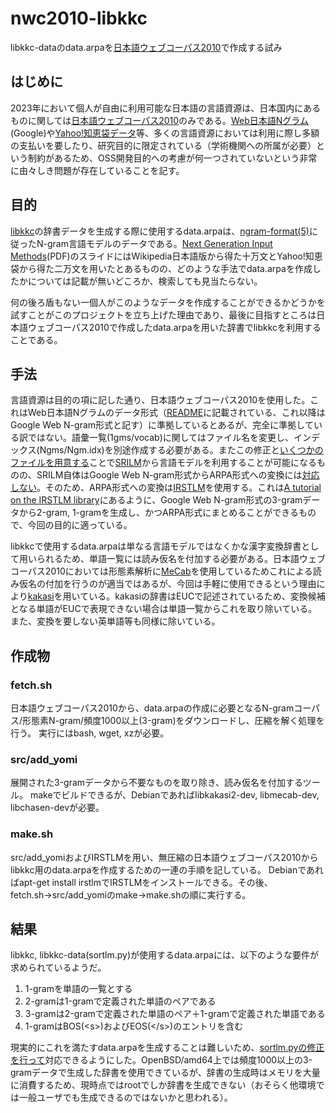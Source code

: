nwc2010-libkkc
====

libkkc-dataのdata.arpaを[日本語ウェブコーパス2010](https://www.s-yata.jp/corpus/nwc2010/)で作成する試み

## はじめに

2023年において個人が自由に利用可能な日本語の言語資源は、日本国内にあるものに関しては[日本語ウェブコーパス2010](https://www.s-yata.jp/corpus/nwc2010/)のみである。[Web日本語Nグラム](https://www.gsk.or.jp/catalog/gsk2007-c/)(Google)や[Yahoo!知恵袋データ](https://www.nii.ac.jp/dsc/idr/yahoo/chiebkr3/Y_chiebukuro.html)等、多くの言語資源においては利用に際し多額の支払いを要したり、研究目的に限定されている（学術機関への所属が必要）という制約があるため、OSS開発目的への考慮が何一つされていないという非常に由々しき問題が存在していることを記す。

## 目的

[libkkc](https://github.com/ueno/libkkc/)の辞書データを生成する際に使用するdata.arpaは、[ngram-format(5)](http://www.speech.sri.com/projects/srilm/manpages/ngram.1.html)に従ったN-gram言語モデルのデータである。[Next Generation Input Methods](https://deisui.org/~ueno/junk/guadec-2014.pdf)(PDF)のスライドにはWikipedia日本語版から得た十万文とYahoo!知恵袋から得た二万文を用いたとあるものの、どのような手法でdata.arpaを作成したかについては記載が無いどころか、検索しても見当たらない。

何の後ろ盾もない一個人がこのようなデータを作成することができるかどうかを試すことがこのプロジェクトを立ち上げた理由であり、最後に目指すところは日本語ウェブコーパス2010で作成したdata.arpaを用いた辞書でlibkkcを利用することである。

## 手法

言語資源は目的の項に記した通り、日本語ウェブコーパス2010を使用した。これはWeb日本語Nグラムのデータ形式（[README](https://www.gsk.or.jp/files/catalog/GSK2007-C/GSK2007C_README.utf8.txt)に記載されている、これ以降はGoogle Web N-gram形式と記す）に準拠しているとあるが、完全に準拠している訳ではない。語彙一覧(1gms/vocab)に関してはファイル名を変更し、インデックス(Ngms/Ngm.idx)を別途作成する必要がある。またこの修正と[いくつかのファイルを用意する](http://www.speech.sri.com/projects/srilm/manpages/srilm-faq.7.html)ことで[SRILM](http://www.speech.sri.com/projects/srilm/)から言語モデルを利用することが可能になるものの、SRILM自体はGoogle Web N-gram形式からARPA形式への変換には[対応しない](https://mailman.speech.sri.com/pipermail/srilm-user/2009q2/000751.html)。そのため、ARPA形式への変換は[IRSTLM](https://github.com/irstlm-team/irstlm)を使用する。これは[A tutorial on the IRSTLM library](https://citeseerx.ist.psu.edu/document?repid=rep1&type=pdf&doi=2ef9472ecfc0c3d48a0f9b2a031916c703fb1140)にあるように、Google Web N-gram形式の3-gramデータから2-gram, 1-gramを生成し、かつARPA形式にまとめることができるもので、今回の目的に適っている。

libkkcで使用するdata.arpaは単なる言語モデルではなくかな漢字変換辞書として用いられるため、単語一覧には読み仮名を付加する必要がある。日本語ウェブコーパス2010においては形態素解析に[MeCab](https://taku910.github.io/mecab/)を使用しているためこれによる読み仮名の付加を行うのが適当ではあるが、今回は手軽に使用できるという理由により[kakasi](http://kakasi.namazu.org/index.html.ja)を用いている。kakasiの辞書はEUCで記述されているため、変換候補となる単語がEUCで表現できない場合は単語一覧からこれを取り除いている。また、変換を要しない英単語等も同様に除いている。

## 作成物

### fetch.sh

日本語ウェブコーパス2010から、data.arpaの作成に必要となるN-gramコーパス/形態素N-gram/頻度1000以上(3-gram)をダウンロードし、圧縮を解く処理を行う。
実行にはbash, wget, xzが必要。

### src/add_yomi

展開された3-gramデータから不要なものを取り除き、読み仮名を付加するツール。
makeでビルドできるが、Debianであればlibkakasi2-dev, libmecab-dev, libchasen-devが必要。

### make.sh

src/add_yomiおよびIRSTLMを用い、無圧縮の日本語ウェブコーパス2010からlibkkc用のdata.arpaを作成するための一連の手順を記している。
Debianであればapt-get install irstlmでIRSTLMをインストールできる。その後、fetch.sh→src/add_yomiのmake→make.shの順に実行する。

## 結果

libkkc, libkkc-data(sortlm.py)が使用するdata.arpaには、以下のような要件が求められているようだ。

1. 1-gramを単語の一覧とする
2. 2-gramは1-gramで定義された単語のペアである
3. 3-gramは2-gramで定義された単語のペア＋1-gramで定義された単語である
4. 1-gramはBOS(\<s\>)およびEOS(\</s\>)のエントリを含む

現実的にこれを満たすdata.arpaを生成することは難しいため、[sortlm.pyの修正を行って](https://github.com/ueno/libkkc/pull/46/files)対応できるようにした。OpenBSD/amd64上では頻度1000以上の3-gramデータで生成した辞書を使用できているが、辞書の生成時はメモリを大量に消費するため、現時点ではrootでしか辞書を生成できない（おそらく他環境では一般ユーザでも生成できるのではないかと思われる）。
